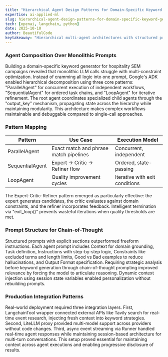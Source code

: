 ```yaml
---
title: "Hierarchical Agent Design Patterns for Domain-Specific Keyword Generation"
expertise: ai-applied-ml
slug: hierarchical-agent-design-patterns-for-domain-specific-keyword-generation
tech: [openai, langchain, python]
date: 2025-10-10
author: BeautifulCode
keytakeaway: "Hierarchical multi-agent architectures with structured prompts and domain-specific critic loops outperform monolithic LLM calls for complex, constraint-heavy generation tasks."
---
```


### Agent Composition Over Monolithic Prompts

Building a domain-specific keyword generator for hospitality SEM campaigns revealed that monolithic LLM calls struggle with multi-constraint optimization. Instead of cramming all logic into one prompt, Google's ADK enabled hierarchical decomposition using three core patterns: "ParallelAgent" for concurrent execution of independent workflows, "SequentialAgent" for ordered task chains, and "LoopAgent" for iterative refinement. The root agent coordinates specialized child agents through the "output_key" mechanism, propagating state across the hierarchy while maintaining modularity. This architecture makes complex workflows maintainable and debuggable compared to single-call approaches.

### Pattern Mapping

| Pattern | Use Case | Execution Model |
|---------|----------|-----------------|
| ParallelAgent | Exact match and phrase match pipelines | Concurrent, independent |
| SequentialAgent | Expert → Critic → Refiner flow | Ordered, state-passing |
| LoopAgent | Quality improvement cycles | Iterative with exit conditions |

The Expert-Critic-Refiner pattern emerged as particularly effective: the expert generates candidates, the critic evaluates against domain constraints, and the refiner incorporates feedback. Intelligent termination via "exit_loop()" prevents wasteful iterations when quality thresholds are met.

### Prompt Structure for Chain-of-Thought

Structured prompts with explicit sections outperformed freeform instructions. Each agent prompt includes Context for domain grounding, Task definition, Instructions with step-by-step logic, Constraints like excluded terms and length limits, Good vs Bad examples to reduce hallucinations, and Output Format specification. Requiring strategic analysis before keyword generation through chain-of-thought prompting improved relevance by forcing the model to articulate reasoning. Dynamic context injection using session state variables enabled personalization without rebuilding prompts.

### Production Integration Patterns

Real-world deployment required three integration layers. First, LangchainTool wrapper connected external APIs like Tavily search for real-time event research, injecting fresh context into keyword strategies. Second, LiteLLM proxy provided multi-model support across providers without code changes. Third, async event streaming via Runner handled real-time agent responses while maintaining session-based architecture for multi-turn conversations. This setup proved essential for maintaining context across agent executions and enabling progressive disclosure of results.